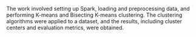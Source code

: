 The work involved setting up Spark, loading and preprocessing data, and performing K-means and Bisecting K-means clustering. The clustering algorithms were applied to a dataset, and the results, including cluster centers and evaluation metrics, were obtained.
